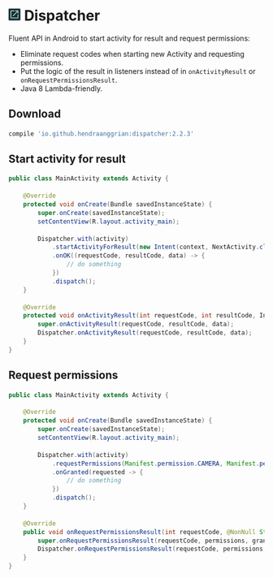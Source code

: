 ![logo](/art/logo.png) Dispatcher
=================================
Fluent API in Android to start activity for result and request permissions:
 * Eliminate request codes when starting new Activity and requesting permissions.
 * Put the logic of the result in listeners instead of in `onActivityResult` or `onRequestPermissionsResult`.
 * Java 8 Lambda-friendly.

Download
--------
```gradle
compile 'io.github.hendraanggrian:dispatcher:2.2.3'
```

Start activity for result
-------------------------
```java
public class MainActivity extends Activity {

    @Override
    protected void onCreate(Bundle savedInstanceState) {
        super.onCreate(savedInstanceState);
        setContentView(R.layout.activity_main);

        Dispatcher.with(activity)
            .startActivityForResult(new Intent(context, NextActivity.class))
            .onOK((requestCode, resultCode, data) -> {
                // do something
            })
            .dispatch();
    }

    @Override
    protected void onActivityResult(int requestCode, int resultCode, Intent data) {
        super.onActivityResult(requestCode, resultCode, data);
        Dispatcher.onActivityResult(requestCode, resultCode, data);
    }
}
```

Request permissions
-------------------
```java
public class MainActivity extends Activity {

    @Override
    protected void onCreate(Bundle savedInstanceState) {
        super.onCreate(savedInstanceState);
        setContentView(R.layout.activity_main);

        Dispatcher.with(activity)
            .requestPermissions(Manifest.permission.CAMERA, Manifest.permission.WRITE_EXTERNAL_STORAGE)
            .onGranted(requested -> {
                // do something
            })
            .dispatch();
    }

    @Override
    public void onRequestPermissionsResult(int requestCode, @NonNull String[] permissions, @NonNull int[] grantResults) {
        super.onRequestPermissionsResult(requestCode, permissions, grantResults);
        Dispatcher.onRequestPermissionsResult(requestCode, permissions, grantResults);
    }
}
```